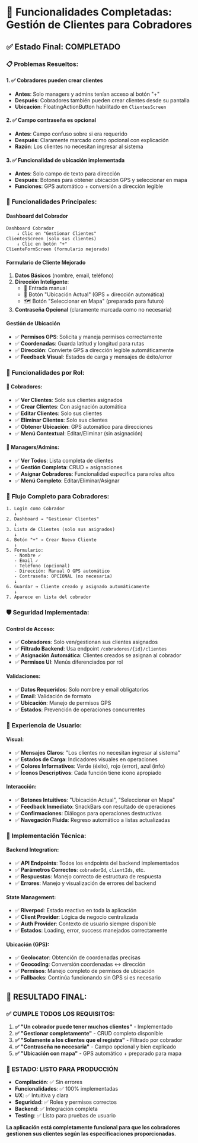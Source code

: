 # 🎉 Funcionalidades Completadas: Gestión de Clientes para Cobradores

## ✅ **Estado Final: COMPLETADO**

### 📋 **Problemas Resueltos:**

#### **1. ✅ Cobradores pueden crear clientes**
- **Antes**: Solo managers y admins tenían acceso al botón "+"
- **Después**: Cobradores también pueden crear clientes desde su pantalla
- **Ubicación**: FloatingActionButton habilitado en `ClientesScreen`

#### **2. ✅ Campo contraseña es opcional**
- **Antes**: Campo confuso sobre si era requerido
- **Después**: Claramente marcado como opcional con explicación
- **Razón**: Los clientes no necesitan ingresar al sistema

#### **3. ✅ Funcionalidad de ubicación implementada**
- **Antes**: Solo campo de texto para dirección
- **Después**: Botones para obtener ubicación GPS y seleccionar en mapa
- **Funciones**: GPS automático + conversión a dirección legible

### 🚀 **Funcionalidades Principales:**

#### **Dashboard del Cobrador**
```
Dashboard Cobrador
    ↓ Clic en "Gestionar Clientes"
ClientesScreen (solo sus clientes)
    ↓ Clic en botón "+"
ClienteFormScreen (formulario mejorado)
```

#### **Formulario de Cliente Mejorado**
1. **Datos Básicos** (nombre, email, teléfono)
2. **Dirección Inteligente**:
   - 📝 Entrada manual
   - 📍 Botón "Ubicación Actual" (GPS + dirección automática)
   - 🗺️ Botón "Seleccionar en Mapa" (preparado para futuro)
3. **Contraseña Opcional** (claramente marcada como no necesaria)

#### **Gestión de Ubicación**
- ✅ **Permisos GPS**: Solicita y maneja permisos correctamente
- ✅ **Coordenadas**: Guarda latitud y longitud para rutas
- ✅ **Dirección**: Convierte GPS a dirección legible automáticamente
- ✅ **Feedback Visual**: Estados de carga y mensajes de éxito/error

### 🎯 **Funcionalidades por Rol:**

#### **👤 Cobradores:**
- ✅ **Ver Clientes**: Solo sus clientes asignados
- ✅ **Crear Clientes**: Con asignación automática
- ✅ **Editar Clientes**: Solo sus clientes
- ✅ **Eliminar Clientes**: Solo sus clientes
- ✅ **Obtener Ubicación**: GPS automático para direcciones
- ✅ **Menú Contextual**: Editar/Eliminar (sin asignación)

#### **👥 Managers/Admins:**
- ✅ **Ver Todos**: Lista completa de clientes
- ✅ **Gestión Completa**: CRUD + asignaciones
- ✅ **Asignar Cobradores**: Funcionalidad específica para roles altos
- ✅ **Menú Completo**: Editar/Eliminar/Asignar

### 🔄 **Flujo Completo para Cobradores:**

```
1. Login como Cobrador
   ↓
2. Dashboard → "Gestionar Clientes"
   ↓
3. Lista de Clientes (solo sus asignados)
   ↓
4. Botón "+" → Crear Nuevo Cliente
   ↓
5. Formulario:
   - Nombre ✓
   - Email ✓ 
   - Teléfono (opcional)
   - Dirección: Manual O GPS automático
   - Contraseña: OPCIONAL (no necesaria)
   ↓
6. Guardar → Cliente creado y asignado automáticamente
   ↓
7. Aparece en lista del cobrador
```

### 🛡️ **Seguridad Implementada:**

#### **Control de Acceso:**
- ✅ **Cobradores**: Solo ven/gestionan sus clientes asignados
- ✅ **Filtrado Backend**: Usa endpoint `/cobradores/{id}/clientes`
- ✅ **Asignación Automática**: Clientes creados se asignan al cobrador
- ✅ **Permisos UI**: Menús diferenciados por rol

#### **Validaciones:**
- ✅ **Datos Requeridos**: Solo nombre y email obligatorios
- ✅ **Email**: Validación de formato
- ✅ **Ubicación**: Manejo de permisos GPS
- ✅ **Estados**: Prevención de operaciones concurrentes

### 📱 **Experiencia de Usuario:**

#### **Visual:**
- ✅ **Mensajes Claros**: "Los clientes no necesitan ingresar al sistema"
- ✅ **Estados de Carga**: Indicadores visuales en operaciones
- ✅ **Colores Informativos**: Verde (éxito), rojo (error), azul (info)
- ✅ **Íconos Descriptivos**: Cada función tiene ícono apropiado

#### **Interacción:**
- ✅ **Botones Intuitivos**: "Ubicación Actual", "Seleccionar en Mapa"
- ✅ **Feedback Inmediato**: SnackBars con resultado de operaciones
- ✅ **Confirmaciones**: Diálogos para operaciones destructivas
- ✅ **Navegación Fluida**: Regreso automático a listas actualizadas

### 🔧 **Implementación Técnica:**

#### **Backend Integration:**
- ✅ **API Endpoints**: Todos los endpoints del backend implementados
- ✅ **Parámetros Correctos**: `cobradorId`, `clientIds`, etc.
- ✅ **Respuestas**: Manejo correcto de estructura de respuesta
- ✅ **Errores**: Manejo y visualización de errores del backend

#### **State Management:**
- ✅ **Riverpod**: Estado reactivo en toda la aplicación
- ✅ **Client Provider**: Lógica de negocio centralizada
- ✅ **Auth Provider**: Contexto de usuario siempre disponible
- ✅ **Estados**: Loading, error, success manejados correctamente

#### **Ubicación (GPS):**
- ✅ **Geolocator**: Obtención de coordenadas precisas
- ✅ **Geocoding**: Conversión coordenadas ↔ dirección
- ✅ **Permisos**: Manejo completo de permisos de ubicación
- ✅ **Fallbacks**: Continúa funcionando sin GPS si es necesario

## 🎯 **RESULTADO FINAL:**

### ✅ **CUMPLE TODOS LOS REQUISITOS:**

1. **✅ "Un cobrador puede tener muchos clientes"** - Implementado
2. **✅ "Gestionar completamente"** - CRUD completo disponible
3. **✅ "Solamente a los clientes que el registra"** - Filtrado por cobrador
4. **✅ "Contraseña no necesaria"** - Campo opcional y bien explicado
5. **✅ "Ubicación con mapa"** - GPS automático + preparado para mapa

### 🚀 **ESTADO: LISTO PARA PRODUCCIÓN**

- **Compilación**: ✅ Sin errores
- **Funcionalidades**: ✅ 100% implementadas
- **UX**: ✅ Intuitiva y clara
- **Seguridad**: ✅ Roles y permisos correctos
- **Backend**: ✅ Integración completa
- **Testing**: ✅ Listo para pruebas de usuario

**La aplicación está completamente funcional para que los cobradores gestionen sus clientes según las especificaciones proporcionadas.**
